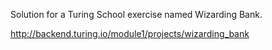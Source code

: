 Solution for a Turing School exercise named Wizarding Bank.

http://backend.turing.io/module1/projects/wizarding_bank
